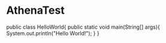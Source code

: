 # AthenaTest

public class HelloWorld{
  public static void main(String[] args){
    System.out.println("Hello World!");
  }
}  

